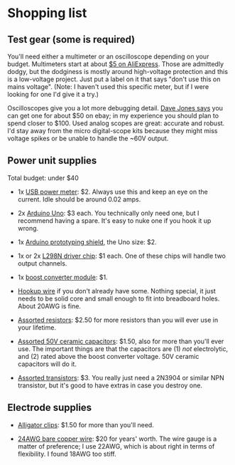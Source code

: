 Shopping list
=============

Test gear (some is required)
----------------------------

You'll need either a multimeter or an oscilloscope depending on your budget.
Multimeters start at about [$5 on
AliExpress](https://www.aliexpress.com/item/New-arrive-Backlight-Digital-LCD-Multimeter-Voltmeter-Ammeter-AC-DC-OHM-Volt-Tester-Test-Current/32652332147.html).
Those are admittedly dodgy, but the dodginess is mostly around high-voltage
protection and this is a low-voltage project. Just put a label on it that says
"don't use this on mains voltage". (Note: I haven't used this specific meter,
but if I were looking for one I'd give it a try.)

Oscilloscopes give you a lot more debugging detail. [Dave Jones
says](https://www.youtube.com/watch?v=rTPhuRQBmLQ) you can get one for about $50
on ebay; in my experience you should plan to spend closer to $100. Used analog
scopes are great: accurate and robust. I'd stay away from the micro
digital-scope kits because they might miss voltage spikes or be unable to handle
the ~60V output.


Power unit supplies
-------------------

Total budget: under $40

- 1x [USB power
  meter](https://www.aliexpress.com/item/USB-Digital-Power-Meter-Tester-battery-capacity-tester-Current-Voltage-Monitor-DC-5A-9V-Voltage-Power/32888681113.html):
  $2. Always use this and keep an eye on the current. Idle should be around 0.02
  amps.

- 2x [Arduino
  Uno](https://www.aliexpress.com/item/high-quality-One-set-UNO-R3-CH340G-MEGA328P-for-Arduino-UNO-R3-USB-CABLE-ATMEGA328P-AU/32810623079.html):
  $3 each. You technically only need one, but I recommend having a spare. It's
  easy to nuke one if you hook it up wrong.

- 1x [Arduino prototyping
  shield](https://www.aliexpress.com/item/MEGA-Proto-Prototype-Shield-V3-0-170pts-Breadboard-for-arduino-mega/32493176287.html),
  the Uno size: $2.

- 1x or 2x [L298N driver
  chip](https://www.aliexpress.com/item/2PCS-L298N-ZIP15-L298-ZIP-new-and-original-IC-In-Stock/32876742145.html):
  $1 each. One of these chips will handle two output channels.

- 1x [boost converter
  module](https://www.aliexpress.com/item/1PCS-XL6009-Boost-Converter-Step-Up-Adjustable-15W-5-32V-to-5-50V-DC-DC-Power/32807346491.html):
  $1.

- [Hookup wire](https://www.amazon.com/dp/B00KAE3NTQ/) if you don't already have
  some. Nothing special, it just needs to be solid core and small enough to fit
  into breadboard holes. About 20AWG is fine.

- [Assorted
  resistors](https://www.aliexpress.com/item/600PCS-Component-Kit-1-1-4W-Resistor-Pack-Used-Colored-Ring-Resistance-10-ohms-1M-ohm/32475181535.html):
  $2.50 for more resistors than you will ever use in your lifetime.

- [Assorted 50V ceramic
  capacitors](https://www.aliexpress.com/item/20PF-105-1UF-50V-18ValuesX10pcs-180pcs-Mono-Monolithic-Capacitors-Monolithic-Ceramic-Capacitor-Assortment-Kit/32304343347.html):
  $1.50, also for more than you'll ever use. The important things are that the
  capacitors are (1) *not* electrolytic, and (2) rated above the boost converter
  voltage. 50V ceramic capacitors will do it.

- [Assorted
  transistors](https://www.aliexpress.com/item/BC337-BC327-2N2222-2N2907-2N3904-2N3906-S8050-S8550-A1015-C1815-Transistor-Assortment-Kit-10value-200PCS-Transistors/32787376478.html):
  $3. You really just need a 2N3904 or similar NPN transistor, but it's good to
  have extras in case you destroy one.


Electrode supplies
------------------

- [Alligator
  clips](https://www.aliexpress.com/item/Brand-New-10pcs-Alligator-Clips-Electrical-DIY-Test-Leads-Alligator-Double-ended-Crocodile-Clips-Roach-Clip/32813105214.html):
  $1.50 for more than you'll need.

- [24AWG bare copper
  wire](https://www.amazon.com/Bare-Copper-Bright-Diameter-Length/dp/B000IJU1ZW):
  $20 for years' worth. The wire gauge is a matter of preference; I use 22AWG,
  which is about right in terms of flexibility. I found 18AWG too stiff.
